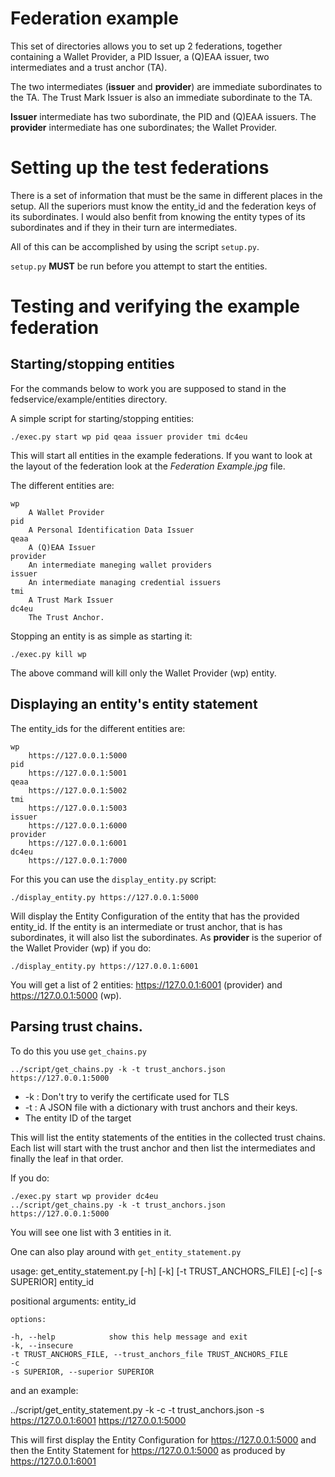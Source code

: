 # Federation example

This set of directories allows you to set up 2 federations, together
containing a Wallet Provider, a PID Issuer, a (Q)EAA issuer, two intermediates
and a trust anchor (TA).

The two intermediates (**issuer** and **provider**) are immediate subordinates to the TA.
The Trust Mark Issuer is also an immediate subordinate to the TA.

**Issuer** intermediate has two subordinate, the PID and (Q)EAA issuers.
The **provider** intermediate has one subordinates; the Wallet Provider.

# Setting up the test federations

There is a set of information that must be the same in different places in
the setup. All the superiors must know the entity_id and the federation keys of
its subordinates. I would also benfit from knowing the entity types of its subordinates
and if they in their turn are intermediates.

All of this can be accomplished by using the script `setup.py`. 

`setup.py` **MUST** be run before you attempt to start the entities. 

# Testing and verifying the example federation

## Starting/stopping entities

For the commands below to work you are supposed to
stand in the fedservice/example/entities directory.

A simple script for starting/stopping entities:

    ./exec.py start wp pid qeaa issuer provider tmi dc4eu

This will start all entities in the example federations.
If you want to look at the layout of the federation look at the 
_Federation Example.jpg_ file.

The different entities are:

    wp
        A Wallet Provider
    pid
        A Personal Identification Data Issuer
    qeaa
        A (Q)EAA Issuer
    provider
        An intermediate maneging wallet providers
    issuer
        An intermediate managing credential issuers
    tmi
        A Trust Mark Issuer
    dc4eu
        The Trust Anchor.

Stopping an entity is as simple as starting it:

    ./exec.py kill wp

The above command will kill only the Wallet Provider (wp) entity.

## Displaying an entity's entity statement

The entity_ids for the different entities are:

    wp
        https://127.0.0.1:5000
    pid 
        https://127.0.0.1:5001
    qeaa
        https://127.0.0.1:5002
    tmi
        https://127.0.0.1:5003
    issuer
        https://127.0.0.1:6000
    provider
        https://127.0.0.1:6001
    dc4eu
        https://127.0.0.1:7000

For this you can use the `display_entity.py` script:

    ./display_entity.py https://127.0.0.1:5000

Will display the Entity Configuration of the entity that has the provided entity_id.
If the entity is an intermediate or trust anchor, that is has subordinates,
it will also list the subordinates. 
As **provider** is the superior of the Wallet Provider (wp) if you do:

    ./display_entity.py https://127.0.0.1:6001

You will get a list of 2 entities: https://127.0.0.1:6001 (provider)
and https://127.0.0.1:5000 (wp).

## Parsing trust chains.

To do this you use `get_chains.py`

    ../script/get_chains.py -k -t trust_anchors.json https://127.0.0.1:5000

* -k : Don't try to verify the certificate used for TLS
* -t : A JSON file with a dictionary with trust anchors and their keys.
* The entity ID of the target

This will list the entity statements of the entities in the collected trust 
chains. Each list will start with the trust anchor and then list the
intermediates and finally the leaf in that order.

If you do:

    ./exec.py start wp provider dc4eu
    ../script/get_chains.py -k -t trust_anchors.json https://127.0.0.1:5000

You will see one list with 3 entities in it.

One can also play around with `get_entity_statement.py`

usage: get_entity_statement.py [-h] [-k] [-t TRUST_ANCHORS_FILE] [-c] [-s SUPERIOR] entity_id

positional arguments:
    entity_id

    options:

    -h, --help            show this help message and exit
    -k, --insecure 
    -t TRUST_ANCHORS_FILE, --trust_anchors_file TRUST_ANCHORS_FILE
    -c
    -s SUPERIOR, --superior SUPERIOR

and an example:

../script/get_entity_statement.py -k -c -t trust_anchors.json -s https://127.0.0.1:6001 
https://127.0.0.1:5000

This will first display the Entity Configuration for https://127.0.0.1:5000
and then the Entity Statement for https://127.0.0.1:5000 as produced by
https://127.0.0.1:6001